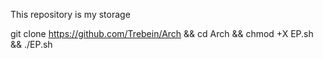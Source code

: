 This repository is my storage

git clone https://github.com/Trebein/Arch && cd Arch && chmod +X EP.sh && ./EP.sh
